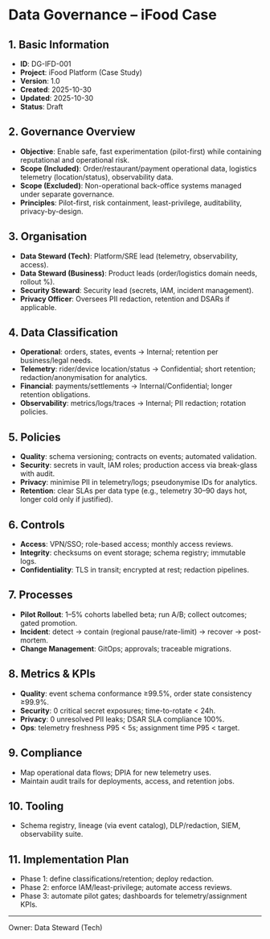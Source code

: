 # Data Governance – iFood Case

## 1. Basic Information
- **ID**: DG-IFD-001
- **Project**: iFood Platform (Case Study)
- **Version**: 1.0
- **Created**: 2025-10-30
- **Updated**: 2025-10-30
- **Status**: Draft

## 2. Governance Overview
- **Objective**: Enable safe, fast experimentation (pilot-first) while containing reputational and operational risk.
- **Scope (Included)**: Order/restaurant/payment operational data, logistics telemetry (location/status), observability data.
- **Scope (Excluded)**: Non-operational back-office systems managed under separate governance.
- **Principles**: Pilot-first, risk containment, least-privilege, auditability, privacy-by-design.

## 3. Organisation
- **Data Steward (Tech)**: Platform/SRE lead (telemetry, observability, access).
- **Data Steward (Business)**: Product leads (order/logistics domain needs, rollout %).
- **Security Steward**: Security lead (secrets, IAM, incident management).
- **Privacy Officer**: Oversees PII redaction, retention and DSARs if applicable.

## 4. Data Classification
- **Operational**: orders, states, events → Internal; retention per business/legal needs.
- **Telemetry**: rider/device location/status → Confidential; short retention; redaction/anonymisation for analytics.
- **Financial**: payments/settlements → Internal/Confidential; longer retention obligations.
- **Observability**: metrics/logs/traces → Internal; PII redaction; rotation policies.

## 5. Policies
- **Quality**: schema versioning; contracts on events; automated validation.
- **Security**: secrets in vault, IAM roles; production access via break-glass with audit.
- **Privacy**: minimise PII in telemetry/logs; pseudonymise IDs for analytics.
- **Retention**: clear SLAs per data type (e.g., telemetry 30–90 days hot, longer cold only if justified).

## 6. Controls
- **Access**: VPN/SSO; role-based access; monthly access reviews.
- **Integrity**: checksums on event storage; schema registry; immutable logs.
- **Confidentiality**: TLS in transit; encrypted at rest; redaction pipelines.

## 7. Processes
- **Pilot Rollout**: 1–5% cohorts labelled beta; run A/B; collect outcomes; gated promotion.
- **Incident**: detect → contain (regional pause/rate-limit) → recover → post-mortem.
- **Change Management**: GitOps; approvals; traceable migrations.

## 8. Metrics & KPIs
- **Quality**: event schema conformance ≥99.5%, order state consistency ≥99.9%.
- **Security**: 0 critical secret exposures; time-to-rotate < 24h.
- **Privacy**: 0 unresolved PII leaks; DSAR SLA compliance 100%.
- **Ops**: telemetry freshness P95 < 5s; assignment time P95 < target.

## 9. Compliance
- Map operational data flows; DPIA for new telemetry uses.
- Maintain audit trails for deployments, access, and retention jobs.

## 10. Tooling
- Schema registry, lineage (via event catalog), DLP/redaction, SIEM, observability suite.

## 11. Implementation Plan
- Phase 1: define classifications/retention; deploy redaction.
- Phase 2: enforce IAM/least-privilege; automate access reviews.
- Phase 3: automate pilot gates; dashboards for telemetry/assignment KPIs.

---
Owner: Data Steward (Tech)


